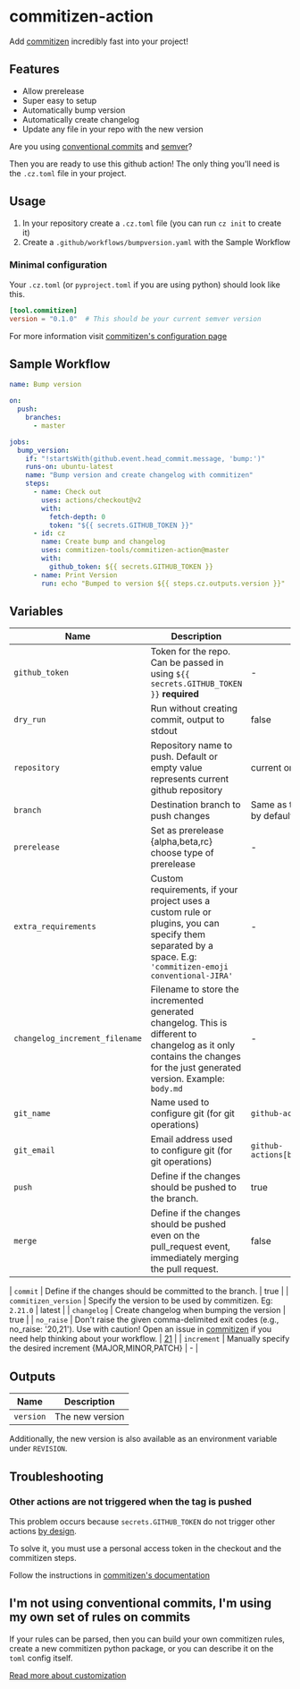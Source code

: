 # commitizen-action

Add [commitizen][cz] incredibly fast into your project!

## Features

- Allow prerelease
- Super easy to setup
- Automatically bump version
- Automatically create changelog
- Update any file in your repo with the new version

Are you using [conventional commits][cc] and [semver][semver]?

Then you are ready to use this github action! The only thing you'll need is the
`.cz.toml` file in your project.

## Usage

1. In your repository create a `.cz.toml` file (you can run `cz init` to create it)
2. Create a `.github/workflows/bumpversion.yaml` with the Sample Workflow

### Minimal configuration

Your `.cz.toml` (or `pyproject.toml` if you are using python) should look like
this.

```toml
[tool.commitizen]
version = "0.1.0"  # This should be your current semver version
```

For more information visit [commitizen's configuration page][cz-conf]

## Sample Workflow

```yaml
name: Bump version

on:
  push:
    branches:
      - master

jobs:
  bump_version:
    if: "!startsWith(github.event.head_commit.message, 'bump:')"
    runs-on: ubuntu-latest
    name: "Bump version and create changelog with commitizen"
    steps:
      - name: Check out
        uses: actions/checkout@v2
        with:
          fetch-depth: 0
          token: "${{ secrets.GITHUB_TOKEN }}"
      - id: cz
        name: Create bump and changelog
        uses: commitizen-tools/commitizen-action@master
        with:
          github_token: ${{ secrets.GITHUB_TOKEN }}
      - name: Print Version
        run: echo "Bumped to version ${{ steps.cz.outputs.version }}"
```

## Variables

| Name                           | Description                                                                                                                                                                                                                       | Default                                                         |
|--------------------------------|-----------------------------------------------------------------------------------------------------------------------------------------------------------------------------------------------------------------------------------|-----------------------------------------------------------------|
| `github_token`                 | Token for the repo. Can be passed in using `${{ secrets.GITHUB_TOKEN }}` **required**                                                                                                                                             | -                                                               |
| `dry_run`                      | Run without creating commit, output to stdout                                                                                                                                                                                     | false                                                           |
| `repository`                   | Repository name to push. Default or empty value represents current github repository                                                                                                                                              | current one                                                     |
| `branch`                       | Destination branch to push changes                                                                                                                                                                                                | Same as the one executing the action by default                 |
| `prerelease`                   | Set as prerelease {alpha,beta,rc} choose type of prerelease                                                                                                                                                                       | -                                                               |
| `extra_requirements`           | Custom requirements, if your project uses a custom rule or plugins, you can specify them separated by a space. E.g: `'commitizen-emoji conventional-JIRA'`                                                                        | -                                                               |
| `changelog_increment_filename` | Filename to store the incremented generated changelog. This is different to changelog as it only contains the changes for the just generated version. Example: `body.md`                                                          | -                                                               |
| `git_name`                     | Name used to configure git (for git operations)                                                                                                                                                                                   | `github-actions[bot]`                                           |
| `git_email`                    | Email address used to configure git (for git operations)                                                                                                                                                                          | `github-actions[bot]@users.noreply.github.com`                  |
| `push`                         | Define if the changes should be pushed to the branch.                                                                                                                                                                             | true                                                            |
| `merge`                        | Define if the changes should be pushed even on the pull_request event, immediately merging the pull request.                                                                                                                      | false                                                           |

| `commit`                       | Define if the changes should be committed to the branch.                                                                                                                                                                          | true                                                            |
| `commitizen_version`           | Specify the version to be used by commitizen. Eg: `2.21.0`                                                                                                                                                                        | latest                                                          |
| `changelog`                    | Create changelog when bumping the version                                                                                                                                                                                         | true                                                            |
| `no_raise`                     | Don't raise the given comma-delimited exit codes (e.g., no_raise: '20,21'). Use with caution! Open an issue in [commitizen](https://github.com/commitizen-tools/commitizen/issues) if you need help thinking about your workflow. | [21](https://commitizen-tools.github.io/commitizen/exit_codes/) |
| `increment`                    | Manually specify the desired increment {MAJOR,MINOR,PATCH} | -                                                               |

## Outputs

| Name      | Description     |
|-----------|-----------------|
| `version` | The new version |

Additionally, the new version is also available as an environment variable under `REVISION`.

## Troubleshooting

### Other actions are not triggered when the tag is pushed

This problem occurs because `secrets.GITHUB_TOKEN` do not trigger other
actions [by design][by_design].

To solve it, you must use a personal access token in the checkout and the commitizen steps.

Follow the instructions in [commitizen's documentation][cz-docs-ga]

## I'm not using conventional commits, I'm using my own set of rules on commits

If your rules can be parsed, then you can build your own commitizen rules,
create a new commitizen python package, or you can describe it on the `toml` config itself.

[Read more about customization][cz-custom]

[by_design]: https://docs.github.com/en/free-pro-team@latest/actions/reference/events-that-trigger-workflows#example-using-multiple-events-with-activity-types-or-configuration
[cz-docs-ga]: https://commitizen-tools.github.io/commitizen/tutorials/github_actions/
[cz]: https://commitizen-tools.github.io/commitizen/
[cc]: https://www.conventionalcommits.org/
[semver]: https://semver.org/
[cz-conf]: https://commitizen-tools.github.io/commitizen/config/
[cz-custom]: https://commitizen-tools.github.io/commitizen/customization/
